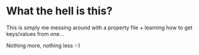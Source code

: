 # What the hell is this?

This is simply me messing around with a property file + learning how to get keys/values from one...

Nothing more, nothing less :-)